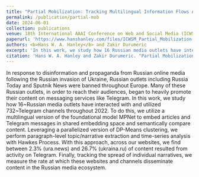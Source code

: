 ```yaml
---
title: "Partial Mobilization: Tracking Multilingual Information Flows Amongst Russian Media Outlets and Telegram"
permalink: /publication/partial-mob
date: 2024-06-01
collection: publications
venue: 18th International AAAI Conference on Web and Social Media (ICWSM 2024)
paperurl: 'https://www.hanshanley.com/files/ICWSM_Partial_Mobilization.pdf'
authors: <b>Hans W. A. Hanley</b> and Zakir Durumeric
excerpt: 'In this work, we study how 16 Russian media outlets have interacted with and utilized 732 Telegram channels throughout 2022.'
citation: 'Hans W. A. Hanley and Zakir Durumeric. "Partial Mobilization: Tracking Multilingual Information Flows Amongst Russian Media Outlets and Telegram." Proceedings of the International AAAI Conference on Web and Social Media. Vol. 18. 2024.'
---
```

In response to disinformation and propaganda from Russian online media following the Russian invasion of Ukraine, Russian outlets including Russia Today and Sputnik News were banned throughout Europe. Many of these Russian outlets, in order to reach their audiences, began to heavily promote their content on messaging services like Telegram. In this work, we study how 16~Russian media outlets have interacted with and utilized 732~Telegram channels throughout 2022. To do this, we utilize a multilingual version of the foundational model MPNet to embed articles and Telegram messages in shared embedding space and semantically compare content.  Leveraging a parallelized version of DP-Means clustering, we perform paragraph-level topic/narrative extraction and time-series analysis with Hawkes Process. With this approach, across our websites, we find between 2.3\% (ura.news) and 26.7\% (ukraina.ru) of content resulted from activity on Telegram. Finally, tracking the spread of individual narratives, we measure the rate at which these websites and channels disseminate content in the Russian media ecosystem. 
